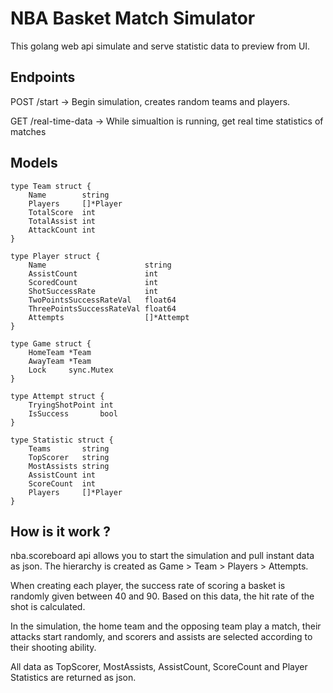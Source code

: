 # NBA Basket Match Simulator

This golang web api simulate and serve statistic data to preview from UI.

## Endpoints

POST /start -> Begin simulation, creates random teams and players.

GET /real-time-data -> While simualtion is running, get real time statistics of matches
 
## Models

```golang
type Team struct {
	Name        string
	Players     []*Player
	TotalScore  int
	TotalAssist int
	AttackCount int
}

type Player struct {
	Name                      string
	AssistCount               int
	ScoredCount               int
	ShotSuccessRate           int
	TwoPointsSuccessRateVal   float64
	ThreePointsSuccessRateVal float64
	Attempts                  []*Attempt
}

type Game struct {
	HomeTeam *Team
	AwayTeam *Team
	Lock     sync.Mutex
}

type Attempt struct {
	TryingShotPoint int
	IsSuccess       bool
}

type Statistic struct {
	Teams       string
	TopScorer   string
	MostAssists string
	AssistCount int
	ScoreCount  int
	Players     []*Player
}

```


## How is it work ?

nba.scoreboard api allows you to start the simulation and pull instant data as json.
The hierarchy is created as Game > Team > Players > Attempts.

When creating each player, the success rate of scoring a basket is randomly given between 40 and 90. Based on this data, the hit rate of the shot is calculated.

In the simulation, the home team and the opposing team play a match, their attacks start randomly, and scorers and assists are selected according to their shooting ability.

All data as TopScorer, MostAssists, AssistCount, ScoreCount and Player Statistics are returned as json.
 
